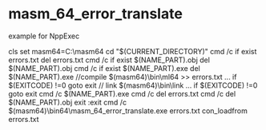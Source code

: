 # masm_64_error_translate

example for NppExec

cls
set masm64=C:\masm64
cd "$(CURRENT_DIRECTORY)"
cmd /c if exist errors.txt del errors.txt
cmd /c if exist $(NAME_PART).obj del $(NAME_PART).obj
cmd /c if exist $(NAME_PART).exe del $(NAME_PART).exe
//compile $(masm64)\bin\ml64 >> errors.txt ...
if $(EXITCODE) !=0 goto exit
// link $(masm64)\bin\link ...
if $(EXITCODE) !=0 goto exit
cmd /c $(NAME_PART).exe
cmd /c del errors.txt
cmd /c del $(NAME_PART).obj
exit
:exit
cmd /c $(masm64)\bin64\masm_64_error_translate.exe errors.txt
con_loadfrom errors.txt
